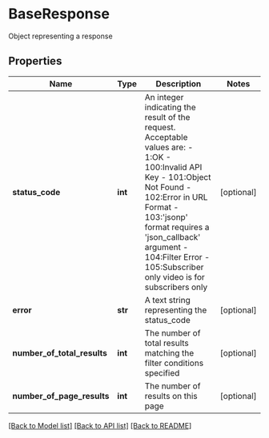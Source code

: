 # BaseResponse

Object representing a response
## Properties
Name | Type | Description | Notes
------------ | ------------- | ------------- | -------------
**status_code** | **int** | An integer indicating the result of the request. Acceptable values are:   - 1:OK   - 100:Invalid API Key   - 101:Object Not Found   - 102:Error in URL Format   - 103:&#39;jsonp&#39; format requires a &#39;json_callback&#39; argument   - 104:Filter Error   - 105:Subscriber only video is for subscribers only  | [optional] 
**error** | **str** | A text string representing the status_code | [optional] 
**number_of_total_results** | **int** | The number of total results matching the filter conditions specified | [optional] 
**number_of_page_results** | **int** | The number of results on this page | [optional] 

[[Back to Model list]](../README.md#documentation-for-models) [[Back to API list]](../README.md#documentation-for-api-endpoints) [[Back to README]](../README.md)


